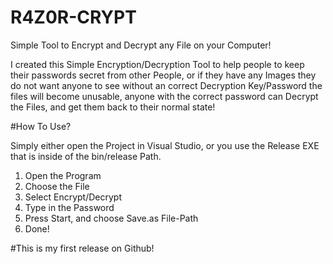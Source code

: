 # R4Z0R-CRYPT
Simple Tool to Encrypt and Decrypt any File on your Computer!

I created this Simple Encryption/Decryption Tool to help people to keep their passwords secret from other People, or if they have any Images they do not want 
anyone to see without an correct Decryption Key/Password the files will become unusable, anyone with the correct password can Decrypt the Files, and get them back to 
their normal state! 

#How To Use?

Simply either open the Project in Visual Studio, or you use the Release EXE that is inside of the bin/release Path.
1. Open the Program
2. Choose the File
3. Select Encrypt/Decrypt
4. Type in the Password
5. Press Start, and choose Save.as File-Path
6. Done! 

#This is my first release on Github!
